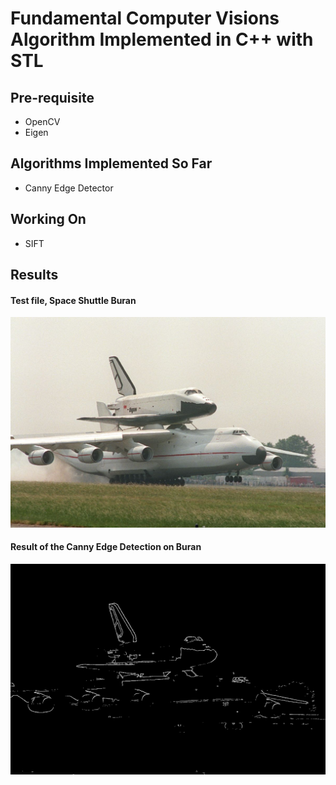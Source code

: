 # Fundamental Computer Visions Algorithm Implemented in C++ with STL 

## Pre-requisite
- OpenCV 
- Eigen

## Algorithms Implemented So Far
- Canny Edge Detector

## Working On
- SIFT  


## Results

#### Test file, Space Shuttle Buran
<img src="data/buran.jpg" width="800">

#### Result of the Canny Edge Detection on Buran
<img src="data/canny_out.png" width="800">


